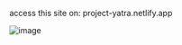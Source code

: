 access this site on: project-yatra.netlify.app

![image](https://user-images.githubusercontent.com/83498102/202885030-c8939ee7-869e-4710-86db-f3ff69db4cae.png)


